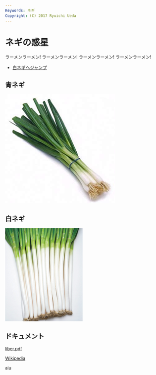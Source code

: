 ```yaml
---
Keywords: ネギ
Copyright: (C) 2017 Ryuichi Ueda
---
```


# ネギの惑星

ラーメンラーメン! ラーメンラーメン! ラーメンラーメン! ラーメンラーメン!

* [白ネギへジャンプ](#white)

## 青ネギ

![青ネギ](./green_negi.jpg)

## <span id="white">白ネギ</span>

![](white_negi.jpg)

## ドキュメント

[liber.pdf](liber.pdf)

[Wikipedia](https://ja.wikipedia.org/wiki/%E3%83%8D%E3%82%AE)

aiu

